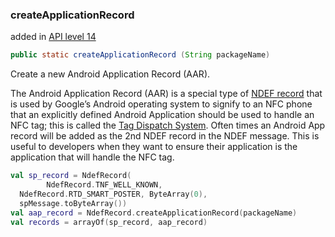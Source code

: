 


### createApplicationRecord

added in  [API level 14](https://developer.android.com/guide/topics/manifest/uses-sdk-element.html#ApiLevels)
```java
public static createApplicationRecord (String packageName)
```
Create a new Android Application Record (AAR).

The Android Application Record (AAR) is a special type of [NDEF record](https://gototags.com/nfc/ndef/) that is used by Google’s Android operating system to signify to an NFC phone that an explicitly defined Android Application should be used to handle an NFC tag; this is called the [Tag Dispatch System](http://developer.android.com/guide/topics/connectivity/nfc/nfc.html). Often times an Android App record will be added as the 2nd NDEF record in the NDEF message. This is useful to developers when they want to ensure their application is the application that will handle the NFC tag.

```kotlin
val sp_record = NdefRecord(  
        NdefRecord.TNF_WELL_KNOWN,  
  NdefRecord.RTD_SMART_POSTER, ByteArray(0),  
  spMessage.toByteArray())  
val aap_record = NdefRecord.createApplicationRecord(packageName)  
val records = arrayOf(sp_record, aap_record)
```
<!--stackedit_data:
eyJoaXN0b3J5IjpbLTE4NjQ2OTU0LDM1MDY1MTk4N119
-->